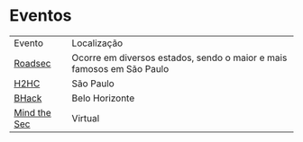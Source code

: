 # Eventos

<table>
    <tbody>
        <tr>
            <td> Evento </td>
            <td> Localização</td>
        <tr>
            <td> <a href="https://www.roadsec.com.br/">Roadsec</a> </td>
            <td> Ocorre em diversos estados, sendo o maior e mais famosos em São Paulo</td>
        </tr>
        <tr>
            <td> <a href="https://www.h2hc.com.br/h2hc/pt/">H2HC</a> </td>
            <td> São Paulo</td>
        </tr>
        <tr>
            <td>
                <a href="https://www.bhack.com.br/">BHack</a>
            </td>
            <td> Belo Horizonte</td>
        </tr>
        <tr>
            <td>
                <a href="https://mindthesec.com.br">Mind the Sec</a>
            </td>
            <td> Virtual </td>
        </tr>
    </tbody>
</table>
